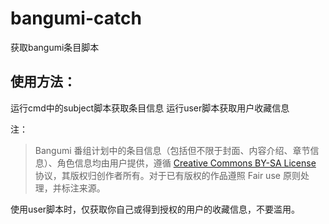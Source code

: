 # bangumi-catch
获取bangumi条目脚本

## 使用方法：
运行cmd中的subject脚本获取条目信息
运行user脚本获取用户收藏信息

注：
> Bangumi 番组计划中的条目信息（包括但不限于封面、内容介绍、章节信息）、角色信息均由用户提供，遵循 [Creative Commons BY-SA License](http://creativecommons.org/licenses/by-sa/3.0/deed.zh) 协议，其版权归创作者所有。对于已有版权的作品遵照 Fair use 原则处理，并标注来源。

使用user脚本时，仅获取你自己或得到授权的用户的收藏信息，不要滥用。